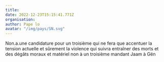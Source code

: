 ```yaml
---
title: 
date: 2022-12-23T15:15:41.771Z
organisation: 
author: Pape lo
avatar: "/img/pays/SN.svg"
---
```


Non.a.une candidature pour un troisième qui ne fera que accentuer la tension actuelle et sûrement la violence qui suivra entraîner des morts et des dégâts moraux et matériel non à un troisième mandant
Jaam à Gën